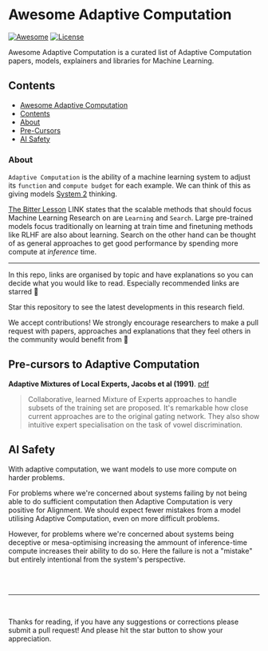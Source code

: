 # Awesome Adaptive Computation

[![Awesome](https://awesome.re/badge.svg)](https://awesome.re)
[![License](https://img.shields.io/badge/License-Apache_2.0-blue.svg)](https://opensource.org/licenses/Apache-2.0)

Awesome Adaptive Computation is a curated list of Adaptive Computation papers, models, explainers and libraries for Machine Learning.

## Contents

- [Awesome Adaptive Computation](#awesome-adaptive-computation)
- [Contents](#contents)
- [About](#about)
- [Pre-Cursors](#pre-cursors-to-adaptive-computation)
  <!-- - [Algorithm](#algorithm) -->
  <!-- - [System](#system)
  - [Application](#application) -->
  <!-- - [Open-Source System](#open-source-system) -->
- [AI Safety](#ai-safety)

### About

`Adaptive Computation` is the ability of a machine learning system to adjust its `function` and `compute budget` for each example. We can think of this as giving models [System 2](https://en.wikipedia.org/wiki/Thinking,_Fast_and_Slow) thinking.

[The Bitter Lesson]() LINK states that the scalable methods that should focus Machine Learning Research on are `Learning` and `Search`. Large pre-trained models focus traditionally on learning at train time and finetuning methods like RLHF are also about learning. Search on the other hand can be thought of as general approaches to get good performance by spending more compute at _inference_ time.

---

In this repo, links are organised by topic and have explanations so you can decide what you would like to read. Especially recommended links are starred 🌟

Star this repository to see the latest developments in this research field.

We accept contributions! We strongly encourage researchers to make a pull request with papers, approaches and explanations that they feel others in the community would benefit from 🤗

<!-- Ordered by topic, then date published -->

## Pre-cursors to Adaptive Computation

**Adaptive Mixtures of Local Experts, Jacobs et al (1991)**. [pdf](https://www.cs.toronto.edu/~hinton/absps/jjnh91.pdf)

> Collaborative, learned Mixture of Experts approaches to handle subsets of the training set are proposed.
> It's remarkable how close current approaches are to the original gating network.
> They also show intuitive expert specialisation on the task of vowel discrimination.

<!--
### Mixture of Experts


### End-to-End Adaptive Computation

### Black-box Adaptive Computation

### Survey Papers

### Agents & Tools
One way of varying compute is on some tokens calling out to an external API to complete the token.

### Games

### Open Source Libraries -->

<!-- ### Approaches We're Excited To See Explored More -->

## AI Safety

With adaptive computation, we want models to use more compute on harder problems.

For problems where we're concerned about systems failing by not being able to do sufficient computation then Adaptive Computation is very positive for Alignment. We should expect fewer mistakes from a model utilising Adaptive Computation, even on more difficult problems.

However, for problems where we're concerned about systems being deceptive or mesa-optimising increasing the ammount of inference-time compute increases their ability to do so. Here the failure is not a "mistake" but entirely intentional from the system's perspective.

<br>
<br>

---

<br>

Thanks for reading, if you have any suggestions or corrections please submit a pull request!
And please hit the star button to show your appreciation.

<!-- Soon:

MoE

**Designing Effective Sparse Expert Models, Google: Zoph et al (arXiv 2022)**. [pdf]

🌟 **Mixture-of-Experts with Expert Choice Routing, Zhou et al (arXiv 2022) [pdf]

Switch Transformers, Google: Fedus et al (arXiv 2021) [pdf], [code], [model]

🌟 Outrageously Large Neural Networks (aka The Sparse MoE Layer), Google: Shazeer et al (ICLR 2017) [pdf]

---
End to End

Underrated option - Beam Search

🌟 Adaptive Computation with Elastic Input Sequence (AdaTape-ViT), Google: AUTHORS (2023) [pdf](https://arxiv.org/pdf/2301.13195.pdf), [blog](https://ai.googleblog.com/2023/08/adatape-foundation-model-with-adaptive.html), [code](https://github.com/google-research/scenic/blob/main/scenic/projects/adatape/adatape_vit/adatape_vit.py)

🌟 PonderNet (2021)

Universal Transformer, AUTHORS (2018) -
> Extends the idea of ACT to Transformers by using the number of Transformer Layers as the unit of variable compute. Followed up by PonderNet which refines the idea with a system that works better.

SkipNet: Learning Dynamic Routing in Convolutional Networks, Wang et al (2017) [pdf](https://arxiv.org/pdf/1711.09485)

Spatially Adaptive Computation Time for Residual Networks ???

🌟 Adaptive Computation Time (ACT) for Recurrent Neural Networks, Graves (2016)

Conditional Computation: Programmable Modulation of Deep Networks, Bengio et al. (2013)

The Early Exit Dilemma in Neural Network Training

-----

Open Source Systems

🌟 DeepSpeed-MoE, Rajbhandari et al (2022) [blog], [pdf], [code], [video from TIMESTAMP]

-----
Review

A Review of Sparse Expert Models in Deep Learning, Fedus et al (2022) [pdf], [video at Stanford], [podcast]

---
Tools

Toolformer

GPT-4 Plugins, OpenAI (2023) [blog], [demo]

---
Games

🌟 Cicero, Meta: AUTHORS (2019) [pdf]

AlphaGo [pdf], [film]

---
### Black-box Adaptive Computation

Here we mean techniques that you could use with an already trained model where you get either only the output tokens or you get the final layer logits. No retraining is required and therefore these are promising techniques for people with limited training compute budgets.

🌟 Speculative Decoding (aka Speculative Sampling), DeepMind: Chen et al (2023) [pdf](https://arxiv.org/pdf/2302.01318.pdf) [pdf2](https://arxiv.org/pdf/2211.17192.pdf) [blog](https://jaykmody.com/blog/speculative-sampling/) [code](https://github.com/jaymody/speculative-sampling)

🌟 FrugalGPT

Tree of Thought

Chain of Thought

Debate

Asking follow ups? (Ofir Press?)

---
## Benchmarks

Parity

Complex logic questions

ContextQA location dataset

ARB (DuckAI benchmark)

## Key Researchers

[Noam Shazeer]
[Switch Guys]
...
Google Scholar links

 -->
